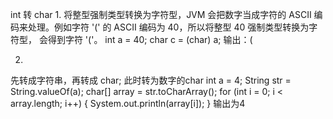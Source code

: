 int 转 char
1.
将整型强制类型转换为字符型，JVM 会把数字当成字符的 ASCII 编码来处理。例如字符 '(' 的 ASCII 编码为 40，所以将整型 40 强制类型转换为字符型，
会得到字符 '('。
int a = 40;
char c = (char) a;
输出：(

2.
先转成字符串，再转成 char;  此时转为数字的char
int a = 4;
String str = String.valueOf(a);
char[] array = str.toCharArray();
for (int i = 0; i < array.length; i++) {
            System.out.println(array[i]);
        }
输出为4        
